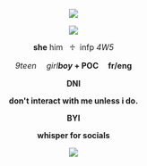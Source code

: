 <p align="center">
  <img src="https://cdn.discordapp.com/attachments/840573705544925185/1179111255680749568/min_cropped.png?ex=657897ee&is=656622ee&hm=8c94c621a17bd6e6081481eae0289574d9477e8c04dd5fd41bb6e71e4beafa8f">
  <p>
<p align="center">
  <img src="https://media.discordapp.net/attachments/903364339464044575/1101868625335431328/B3FD7AFF-EA00-4AF3-8495-A600C4BCB9E4.gif">
<p>

<p align="center">
  <b>she</b>  him ‎ ‎ ♱  ‎ ‎infp <i>4W5</i>
</p>

<p align="center">
  <i>9teen　 girl<b>boy<b></i> + POC　 fr/eng
</p>


<p align="center"><b>DNI</b></p>
<p align="center">don't interact with me unless i do.</p>


<p align="center"><b>BYI</b></p>
<p align="center">whisper for socials</p>
<p align="center">
  <img src="https://media.discordapp.net/attachments/903364339464044575/1101868625335431328/B3FD7AFF-EA00-4AF3-8495-A600C4BCB9E4.gif">
<p>
